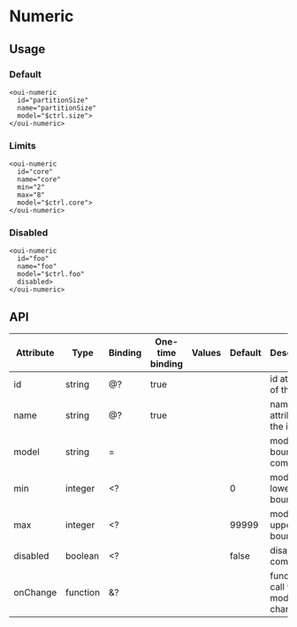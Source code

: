 # Numeric

<component-status cx-design="complete" ux="rc"></component-status>

## Usage

### Default

```html:preview
<oui-numeric
  id="partitionSize"
  name="partitionSize"
  model="$ctrl.size">
</oui-numeric>
```

### Limits

```html:preview
<oui-numeric
  id="core"
  name="core"
  min="2"
  max="8"
  model="$ctrl.core">
</oui-numeric>
```

### Disabled

```html:preview
<oui-numeric
  id="foo"
  name="foo"
  model="$ctrl.foo"
  disabled>
</oui-numeric>
```

## API

| Attribute     | Type     | Binding | One-time binding | Values              | Default | Description                         |
| ----          | ----     | ----    | ----             | ----                | ----    | ----                                |
| id            | string   | @?      | true             |                     |         | id attribute of the input           |
| name          | string   | @?      | true             |                     |         | name attribute of the input         |
| model         | string   | =       |                  |                     |         | model bound to component            |
| min           | integer  | <?      |                  |                     | 0       | model lower bound                   |
| max           | integer  | <?      |                  |                     | 99999   | model upper bound                   |
| disabled      | boolean  | <?      |                  |                     | false   | disable the component               |
| onChange      | function | &?      |                  |                     |         | function to call when model changes |
